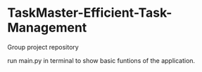 # TaskMaster-Efficient-Task-Management
Group project repository

run main.py in terminal to show basic funtions of the application.
